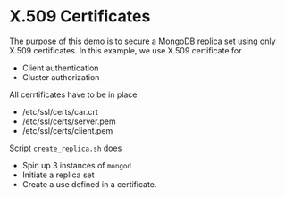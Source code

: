 # X.509 Certificates
The purpose of this demo is to secure a MongoDB replica set using only X.509 certificates.  In this example, we use X.509 certificate for

- Client authentication
- Cluster authorization

All cerrtificates have to be in place

- /etc/ssl/certs/car.crt
- /etc/ssl/certs/server.pem
- /etc/ssl/certs/client.pem

Script `create_replica.sh` does

- Spin up 3 instances of `mongod`
- Initiate a replica set
- Create a use defined in a certificate.

